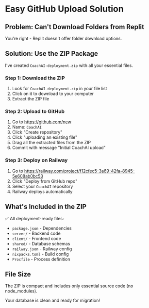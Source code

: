 # Easy GitHub Upload Solution

## Problem: Can't Download Folders from Replit
You're right - Replit doesn't offer folder download options.

## Solution: Use the ZIP Package
I've created `CoachAI-deployment.zip` with all your essential files.

### Step 1: Download the ZIP
1. Look for `CoachAI-deployment.zip` in your file list
2. Click on it to download to your computer
3. Extract the ZIP file

### Step 2: Upload to GitHub
1. Go to https://github.com/new
2. Name: `CoachAI`
3. Click "Create repository"
4. Click "uploading an existing file"
5. Drag all the extracted files from the ZIP
6. Commit with message "Initial CoachAI upload"

### Step 3: Deploy on Railway
1. Go to https://railway.com/project/f12cfec5-3a69-42fa-8945-5e608ab0bc53
2. Click "Deploy from GitHub repo"
3. Select your `CoachAI` repository
4. Railway deploys automatically

## What's Included in the ZIP
✅ All deployment-ready files:
- `package.json` - Dependencies
- `server/` - Backend code
- `client/` - Frontend code
- `shared/` - Database schemas
- `railway.json` - Railway config
- `nixpacks.toml` - Build config
- `Procfile` - Process definition

## File Size
The ZIP is compact and includes only essential source code (no node_modules).

Your database is clean and ready for migration!